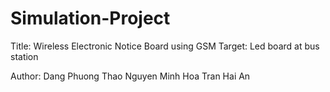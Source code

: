 # Simulation-Project
Title:  Wireless Electronic Notice Board using GSM 
Target: Led board at bus station 

Author: Dang Phuong Thao
        Nguyen Minh Hoa
        Tran Hai An 

